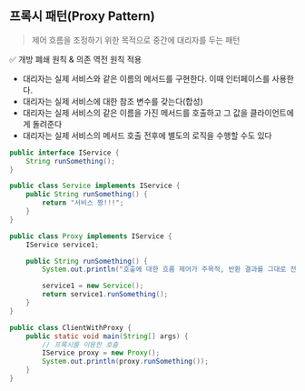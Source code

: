 ## 프록시 패턴(Proxy Pattern)
> 제어 흐름을 조정하기 위한 목적으로 중간에 대리자를 두는 패턴  

✅ 개방 폐쇄 원칙 & 의존 역전 원칙 적용

- 대리자는 실제 서비스와 같은 이름의 메서드를 구현한다. 이때 인터페이스를 사용한다.
- 대리자는 실제 서비스에 대한 참조 변수를 갖는다(합성)
- 대리자는 실제 서비스의 같은 이름을 가진 메서드를 호출하고 그 값을 클라이언트에게 돌려준다
- 대리자는 실제 서비스의 메서드 호출 전후에 별도의 로직을 수행할 수도 있다

```java
public interface IService {
    String runSomething();
}

public class Service implements IService {
    public String runSomething() {
        return "서비스 짱!!!";
    }
}

public class Proxy implements IService {
    IService service1;

    public String runSomething() {
        System.out.println("호출에 대한 흐름 제어가 주목적, 반환 결과를 그대로 전달");

        service1 = new Service();
        return service1.runSomething();
    }
}

public class ClientWithProxy {
    public static void main(String[] args) {
        // 프록시를 이용한 호출
        IService proxy = new Proxy();
        System.out.println(proxy.runSomething());
    }
}
```